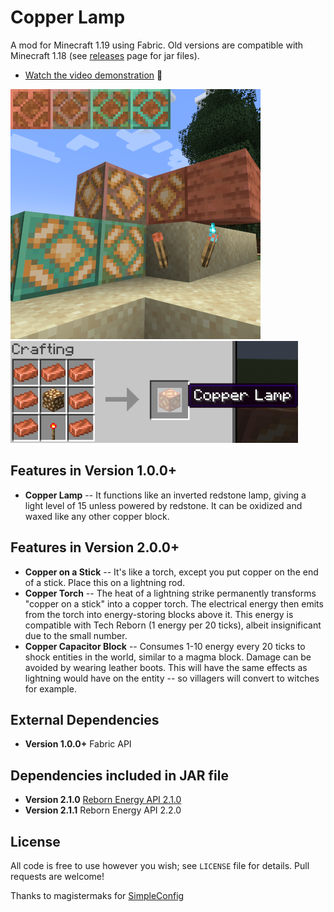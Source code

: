 # Copper Lamp
A mod for Minecraft 1.19 using Fabric. Old versions are compatible with Minecraft 1.18 (see [releases](https://github.com/tassaron/copper-lamp/releases) page for jar files).

- [Watch the video demonstration](https://www.youtube.com/watch?v=X2LaHqT0mjE) 🎥

![Screenshot](/screenshot.png?raw=true)
![Crafting Recipe: 7 copper ingots, 1 glowstone, 1 redstone torch](/recipe.png?raw=true)

## Features in Version 1.0.0+
- **Copper Lamp** -- It functions like an inverted redstone lamp, giving a light level of 15 unless powered by redstone. It can be oxidized and waxed like any other copper block.

## Features in Version 2.0.0+
- **Copper on a Stick** -- It's like a torch, except you put copper on the end of a stick. Place this on a lightning rod.
- **Copper Torch** -- The heat of a lightning strike permanently transforms "copper on a stick" into a copper torch. The electrical energy then emits from the torch into energy-storing blocks above it. This energy is compatible with Tech Reborn (1 energy per 20 ticks), albeit insignificant due to the small number.
- **Copper Capacitor Block** -- Consumes 1-10 energy every 20 ticks to shock entities in the world, similar to a magma block. Damage can be avoided by wearing leather boots. This will have the same effects as lightning would have on the entity -- so villagers will convert to witches for example.

## External Dependencies
* **Version 1.0.0+** Fabric API

## Dependencies included in JAR file
* **Version 2.1.0** [Reborn Energy API  2.1.0](https://github.com/TechReborn/Energy)
* **Version 2.1.1** Reborn Energy API 2.2.0

## License
All code is free to use however you wish; see `LICENSE` file for details. Pull requests are welcome!

Thanks to magistermaks for [SimpleConfig](https://github.com/magistermaks/fabric-simplelibs/tree/master/simple-config)
